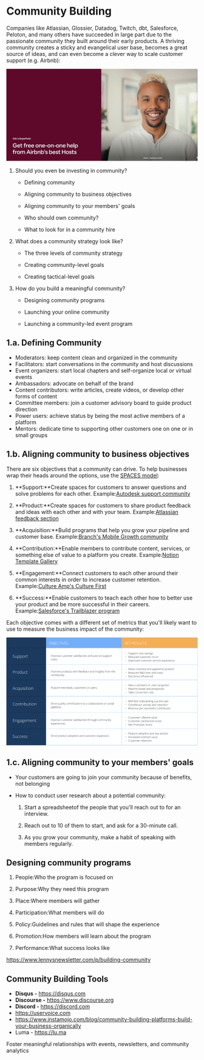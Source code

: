 # Community Building

Companies like Atlassian, Glossier, Datadog, Twitch, dbt, Salesforce, Peloton, and many others have succeeded in large part due to the passionate community they built around their early products. A thriving community creates a sticky and evangelical user base, becomes a great source of ideas, and can even become a clever way to scale customer support (e.g. Airbnb):

![image](media/Community-Building-image1.jpeg)

1. Should you even be investing in community?

   - Defining community

   - Aligning community to business objectives

   - Aligning community to your members' goals

   - Who should own community?

   - What to look for in a community hire

2. What does a community strategy look like?

   - The three levels of community strategy

   - Creating community-level goals

   - Creating tactical-level goals

3. How do you build a meaningful community?

   - Designing community programs

   - Launching your online community

   - Launching a community-led event program

## 1.a. Defining Community

- Moderators: keep content clean and organized in the community
- Facilitators: start conversations in the community and host discussions
- Event organizers: start local chapters and self-organize local or virtual events
- Ambassadors: advocate on behalf of the brand
- Content contributors: write articles, create videos, or develop other forms of content
- Committee members: join a customer advisory board to guide product direction
- Power users: achieve status by being the most active members of a platform
- Mentors: dedicate time to supporting other customers one on one or in small groups

## 1.b. Aligning community to business objectives

There are six objectives that a community can drive. To help businesses wrap their heads around the options, use the [SPACES model](https://cmxhub.com/the-spaces-model/):

1. **Support:**Create spaces for customers to answer questions and solve problems for each other. Example:[Autodesk support community](https://www.autodesk.com/community)

2. **Product:**Create spaces for customers to share product feedback and ideas with each other and with your team. Example:[Atlassian feedback section](https://community.atlassian.com/t5/Feedback-Announcements/ct-p/feedback-forum)

3. **Acquisition:**Build programs that help you grow your pipeline and customer base. Example:[Branch's Mobile Growth community](https://mobilegrowth.org/)

4. **Contribution:**Enable members to contribute content, services, or something else of value to a platform you create. Example:[Notion Template Gallery](https://www.notion.so/Notion-Community-04f306fbf59a413fae15f42e2a1ab029#8d82ce462ca742a8907941f2227a441f)

5. **Engagement:**Connect customers to each other around their common interests in order to increase customer retention. Example:[Culture Amp's Culture First](https://www.cultureamp.com/community)

6. **Success:**Enable customers to teach each other how to better use your product and be more successful in their careers. Example:[Salesforce's Trailblazer program](https://trailhead.salesforce.com/trailblazercommunity)

Each objective comes with a different set of metrics that you'll likely want to use to measure the business impact of the community:

![image](media/Community-Building-image2.png)

## 1.c. Aligning community to your members' goals

- Your customers are going to join your community because of benefits, not belonging
- How to conduct user research about a potential community:

    1. Start a spreadsheetof the people that you'll reach out to for an interview.

    2. Reach out to 10 of them to start, and ask for a 30-minute call.

    3. As you grow your community, make a habit of speaking with members regularly.

## Designing community programs

1. People:Who the program is focused on

2. Purpose:Why they need this program

3. Place:Where members will gather

4. Participation:What members will do

5. Policy:Guidelines and rules that will shape the experience

6. Promotion:How members will learn about the program

7. Performance:What success looks like

<https://www.lennysnewsletter.com/p/building-community>

## Community Building Tools

- **Disqus -** <https://disqus.com>
- **Discourse -** <https://www.discourse.org>
- **Discord -** <https://discord.com>
- <https://uservoice.com>
- <https://www.instamojo.com/blog/community-building-platforms-build-your-business-organically>
- Luma - <https://lu.ma>

Foster meaningful relationships with events, newsletters, and community analytics
